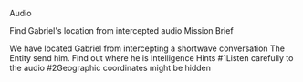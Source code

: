 Audio

Find Gabriel's location from intercepted audio
Mission Brief

We have located Gabriel from intercepting a shortwave conversation The Entity send him. Find out where he is
Intelligence Hints
#1Listen carefully to the audio
#2Geographic coordinates might be hidden

